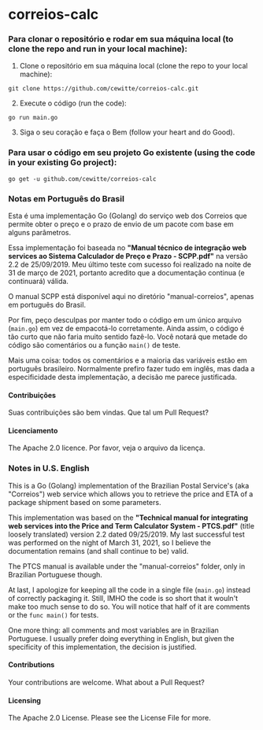# correios-calc

### Para clonar o repositório e rodar em sua máquina local (to clone the repo and run in your local machine):

1. Clone o repositório em sua máquina local (clone the repo to your local machine):
```
git clone https://github.com/cewitte/correios-calc.git
```

2. Execute o código (run the code):
```
go run main.go
```

3. Siga o seu coração e faça o Bem (follow your heart and do Good).


### Para usar o código em seu projeto Go existente (using the code in your existing Go project):
```
go get -u github.com/cewitte/correios-calc
```


### Notas em Português do Brasil
Esta é uma implementação Go (Golang) do serviço web dos Correios que permite obter o preço e o prazo de envio de um pacote com base em alguns parâmetros.

Essa implementação foi baseada no **"Manual técnico de integração web services ao Sistema Calculador de Preço e Prazo - SCPP.pdf"** na versão 2.2 de 25/09/2019. Meu último teste com sucesso foi realizado na noite de 31 de março de 2021, portanto acredito que a documentação continua (e continuará) válida.

O manual SCPP está disponível aqui no diretório "manual-correios", apenas em português do Brasil.

Por fim, peço desculpas por manter todo o código em um único arquivo (`main.go`) em vez de empacotá-lo corretamente. Ainda assim, o código é tão curto que não faria muito sentido fazê-lo. Você notará que metade do código são comentários ou a função `main()` de teste.

Mais uma coisa: todos os comentários e a maioria das variáveis estão em português brasileiro. Normalmente prefiro fazer tudo em inglês, mas dada a especificidade desta implementação, a decisão me parece justificada.

#### Contribuições
Suas contribuições são bem vindas. Que tal um Pull Request?

#### Licenciamento
The Apache 2.0 licence. Por favor, veja o arquivo da licença.


### Notes in U.S. English
This is a Go (Golang) implementation of the Brazilian Postal Service's (aka "Correios") web service which allows you to retrieve the price and ETA of a package shipment based on some parameters.

This implementation was based on the **"Technical manual for integrating web services into the Price and Term Calculator System - PTCS.pdf"** (title loosely translated) version 2.2 dated 09/25/2019. My last successful test was performed on the night of March 31, 2021, so I believe the documentation remains (and shall continue to be) valid.

The PTCS manual is available under the "manual-correios" folder, only in Brazilian Portuguese though.

At last, I apologize for keeping all the code in a single file (`main.go`) instead of correctly packaging it. Still, IMHO the code is so short that it wouln't make too much sense to do so. You will notice that half of it are comments or the `func main()` for tests.

One more thing: all comments and most variables are in Brazilian Portuguese. I usually prefer doing everything in English, but given the specificity of this implementation, the decision is justified.

#### Contributions
Your contributions are welcome. What about a Pull Request?

#### Licensing
The Apache 2.0 License. Please see the License File for more.
